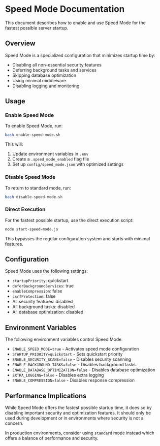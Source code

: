 # Speed Mode Documentation

This document describes how to enable and use Speed Mode for the fastest possible server startup.

## Overview

Speed Mode is a specialized configuration that minimizes startup time by:
- Disabling all non-essential security features
- Deferring background tasks and services
- Skipping database optimization
- Using minimal middleware
- Disabling logging and monitoring

## Usage

### Enable Speed Mode

To enable Speed Mode, run:
```bash
bash enable-speed-mode.sh
```

This will:
1. Update environment variables in `.env`
2. Create a `.speed_mode_enabled` flag file
3. Set up `config/speed_mode.json` with optimized settings

### Disable Speed Mode

To return to standard mode, run:
```bash
bash disable-speed-mode.sh
```

### Direct Execution

For the fastest possible startup, use the direct execution script:
```bash
node start-speed-mode.js
```

This bypasses the regular configuration system and starts with minimal features.

## Configuration

Speed Mode uses the following settings:

- `startupPriority`: quickstart
- `deferBackgroundServices`: true
- `enableCompression`: false
- `csrfProtection`: false
- All security features: disabled
- All background tasks: disabled
- All database optimization: disabled

## Environment Variables

The following environment variables control Speed Mode:

- `ENABLE_SPEED_MODE=true` - Activates speed mode configuration
- `STARTUP_PRIORITY=quickstart` - Sets quickstart priority
- `ENABLE_SECURITY_SCANS=false` - Disables security scanning
- `ENABLE_BACKGROUND_TASKS=false` - Disables background tasks
- `ENABLE_DATABASE_OPTIMIZATION=false` - Disables database optimization
- `EXTRA_LOGGING=false` - Disables extra logging
- `ENABLE_COMPRESSION=false` - Disables response compression

## Performance Implications

While Speed Mode offers the fastest possible startup time, it does so by disabling important security and optimization features. It should only be used during development or in environments where security is not a concern.

In production environments, consider using `standard` mode instead which offers a balance of performance and security.